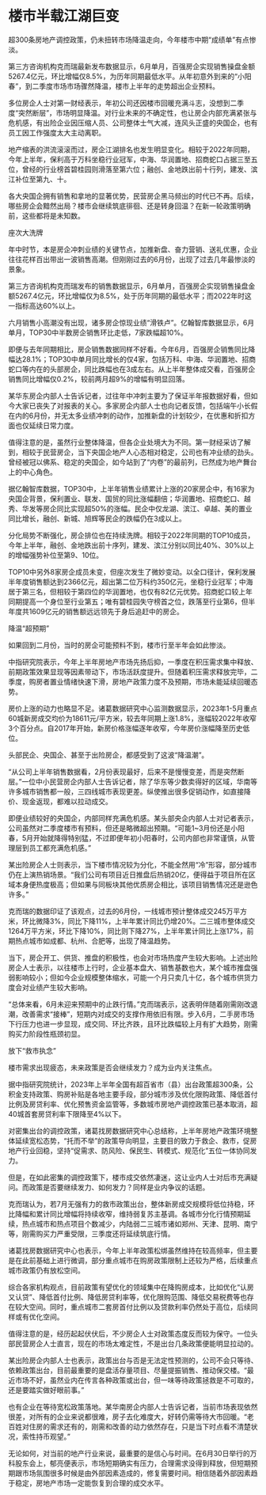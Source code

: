 

# 楼市半载江湖巨变

超300条房地产调控政策，仍未扭转市场降温走向，今年楼市中期“成绩单”有点惨淡。

第三方咨询机构克而瑞最新发布数据显示，6月单月，百强房企实现销售操盘金额5267.4亿元，环比增幅仅8.5%，为历年同期最低水平。从年初意外到来的“小阳春”，到二季度市场市场骤然降温，楼市上半年的走势超出企业预料。

多位房企人士对第一财经表示，年初公司还因楼市回暖充满斗志，没想到二季度“突然断层”，市场明显降温。对行业未来的不确定性，也让房企内部充满紧张与危机感，有出险企业因压缩人员、公司整体士气大减，连风头正盛的央国企，也有员工因工作强度太大主动离职。

地产缩表的洪流滚滚而过，房企江湖排名也发生明显变化。相较于2022年同期，今年上半年，保利高于万科坐稳行业冠军，中海、华润置地、招商蛇口占据三至五位，曾经的行业榜首碧桂园则滑落至第六位；融创、金地跌出前十行列，建发、滨江补位至第九、十。

各大央国企拥有销售和拿地的显著优势，民营房企黑马频出的时代已不再。后续，哪些房企会黯然出局？楼市会继续筑底徘徊、还是转身回温？在新一轮政策明确前，这些都将是未知数。

座次大洗牌

年中时节，本是房企冲刺业绩的关键节点，加推新盘、奋力营销、送礼优惠，企业往往花样百出带出一波销售高潮。但刚刚过去的6月份，出现了过去几年最惨淡的景象。

第三方咨询机构克而瑞发布的销售数据显示，6月单月，百强房企实现销售操盘金额5267.4亿元，环比增幅仅为8.5%，处于历年同期的最低水平；而2022年时这一指标高达60%以上。

六月销售小高潮没有出现，诸多房企惊现业绩“滑铁卢”。亿翰智库数据显示，6月单月，TOP30中半数房企销售环比走低，7家跌幅超10%。

即便与去年同期相比，房企销售数据同样不好看。今年6月，百强房企销售同比降幅达28.1%；TOP30中单月同比增长的仅4家，包括万科、中海、华润置地、招商蛇口等内在的头部房企，同比跌幅也在3成左右。从上半年整体成交看，百强房企销售同比增幅仅0.2%，较前两月超9%的增幅有明显回落。

某华东房企内部人士告诉记者，过往年中冲刺主要为了保证半年报数据好看，但如今大家已丧失了对报表的关心。多家房企内部人士也向记者反馈，包括端午小长假在内的6月份，并无太多业绩冲刺的动作，加推新盘的计划较少，在优惠和折扣方面也仅延续日常力度。

值得注意的是，虽然行业整体降温，但各企业处境大为不同。第一财经采访了解到，相较于民营房企，当下央国企地产人心态相对稳定，公司也有冲业绩的劲头。曾经被冠以佛系、稳定的央国企，如今站到了“内卷”的最前列，已然成为地产舞台上的中心角色。

据亿翰智库数据，TOP30中，上半年销售业绩累计上涨的20家房企中，有16家为央国企背景，保利置业、联发、国贸的同比涨幅翻倍；华润置地、招商蛇口、越秀、华发等房企同比实现超50%的涨幅。民企中仅龙湖、滨江、卓越、美的置业同比增长，融创、新城、旭辉等民企的跌幅仍在3成以上。

分化局势不断强化，房企排位也在持续洗牌。相较于2022年同期的TOP10成员，今年上半年，融创、金地跌出前十序列，建发、滨江分别以同比40%、30%以上的增幅强势补位至第9、10位。

TOP10中另外8家房企成员未变，但座次发生了微妙变动。以全口径计，保利发展半年度销售额达到2366亿元，超出第二位万科约350亿元，坐稳行业冠军；中海居于第三名，但相较于第四位的华润置地，也仅有82亿元优势。招商蛇口较上年同期提高一个身位至行业第五；唯有碧桂园失守榜首之位，跌落至行业第6，但半年度共1609亿元的销售额远远领先于身后追赶中的房企。

降温“超预期”

如果回到二月份，当时的房企可能预料不到，楼市行至半年会如此惨淡。

中指研究院表示，今年上半年房地产市场先扬后抑，一季度在积压需求集中释放、前期政策效果显现等因素带动下，市场活跃度提升。但随着积压需求释放完毕，二季度，购房者置业情绪快速下滑，房地产政策力度不及预期，市场未能延续回暖态势。

房价上涨的动力也略显不足。诸葛数据研究中心监测数据显示，2023年1-5月重点60城新房成交均价为18611元/平方米，较去年同期上涨1.8%，涨幅较2022年收窄3个百分点。自2017年开始，新房价格涨幅逐年收窄，今年房价涨幅降至历史低位。

头部民企、央国企、甚至于出险房企，都感受到了这波“降温潮”。

“从公司上半年销售数据看，2月份表现最好，后来不是慢慢变差，而是突然断层。”一位中小民营房企内部人士告诉记者，除了华东等少数卖得好的区域，华南等许多城市销售都一般，三四线城市表现更差。纵使推出很多促销动作，如直接降价、现金返现，都难以拉动成交。

即便业绩较好的央国企，内部同样充满危机感。某头部央企内部人士对记者表示，公司虽然对二季度楼市有预料，但还是略微超出预期。“可能1~3月份还是小阳春，5月开始就降得特别猛，不过即便年初小阳春时，公司内部也非常谨慎，从管理层到员工都充满危机感。”

某出险房企人士则表示，当下楼市情况较为分化，不能全然用“冷”形容，部分城市仍在上演热销场景。“我们公司有项目近日推盘后热销20亿，便得益于项目所在区域本身便热度极高；但如果与同板块其他优质房企相比，该项目销售情况还是逊色许多。”

克而瑞的数据印证了该观点，过去的6月份，一线城市预计整体成交245万平方米，环比微降3%，同比下降11%，上半年累计同比仍增20%。二三城市整体成交1264万平方米，环比下降10%，同比则下降27%，上半年累计同比上涨17%，前期热点城市如成都、杭州、合肥等，出现了降温趋势。

当下，房企开工、供货、推盘的积极性，也会对市场热度产生较大影响。上述出险房企人士表示，以往楼市上行时，企业基本盘大、销售基数也大，某个城市推盘强弱影响较小；但如今企业规模整体缩水，可能一个月只卖几十亿，各个城市供货力度会对业绩产生较大影响。

“总体来看，6月未迎来预期中的止跌行情。”克而瑞表示，这表明伴随着刚需刚改退潮，改善需求“接棒”，短期内对成交的支撑作用依旧有限。步入6月，二手房市场下行压力也进一步显现，成交同、环比齐跌，且环比跌幅较上月有扩大趋势，刚需购买力阶段性瓶颈初显。

放下“救市执念”

楼市需求出现疲态，未来政策是否会继续发力？成为业内关注焦点。

据中指研究院统计，2023年上半年全国有超百省市（县）出台政策超300条，公积金支持政策、购房补贴是各地主要手段，部分城市涉及优化限购政策、降低首付比例及房贷利率、优化预售资金监管等，多数城市房地产调控政策已基本取消，超40城首套房贷利率下限降至4%以下。

对密集出台的调控政策，诸葛找房数据研究中心总结称，上半年房地产政策环境整体延续宽松态势，“托而不举”的政策导向明显，主要目的致力于救企、救市，促房地产行业回稳，坚持“促需求、防风险、保民生、转模式、规范化”五位一体协同发力。

但是，在如此密集的调控政策下，楼市成交依然凄迷，这让业内人士对后市充满疑问。而政策是否要继续发力、如何发力？同样是业内争议的话题。

克而瑞认为，若7月无强有力的救市政策出台，整体新房成交规模将低位持稳，环比降幅和累计同比增幅将持续收窄，维持弱复苏主基调。各城市分化行情预期延续，热点城市和热点项目个数减少，内陆弱二三城市诸如郑州、天津、昆明、南宁等，刚需购买力严重受限，三季度还将延续筑底行情。

诸葛找房数据研究中心也表示，今年上半年政策松绑虽然维持在较高频率，但主要是在此前基础上进行微调，部分重点城市在购房政策限制上还较为严格，后续重点城市政策仍有放松空间。

综合各家机构观点，目前政策有望优化的领域集中在降购房成本，比如优化“认房又认贷”、降低首付比例、降低房贷利率等，优化限购范围、降低交易税费等也存在较大空间。同时，重点城市二套房首付比例以及贷款利率仍然处于高位，后续同样或有优化空间。

值得注意的是，经历起起伏伏后，不少房企人士对政策态度反而较为保守。一位头部民营房企人士直言，现在的市场太难定性，不是出台几条政策便能明显拉动的。

某出险房企内部人士也表示，政策出台与否是无法定性预测的，公司不会只等待、依赖政策出台，目前最重要的是盘活存量项目、尽量提振销售、推动保交楼。“最近市场不好，虽然业内在传言各种政策或出台，但一味等待政策拯救是不可取的，还是要踏实做好眼前事。”

也有企业在等待宽松政策落地。某华南房企内部人士告诉记者，当前市场表现依然很差，对所有的企业来说都很难，房子去化难度大，好转仍需等待大市回暖。“老百姓对住房的需求还有的，刚需和改善的动力依然存在，只是当下时点看不清楚状况，索性持币观望。”

无论如何，对当前的地产行业来说，最重要的是信心与时间。在6月30日举行的万科股东会上，郁亮便表示，市场短期确实有压力，合理需求没得到释放，但短期预期跟市场氛围很多时候是由外部因素造成的，修复需要时间。相信随着外部因素趋于稳定，房地产市场一定能恢复到合理的成交水平。

